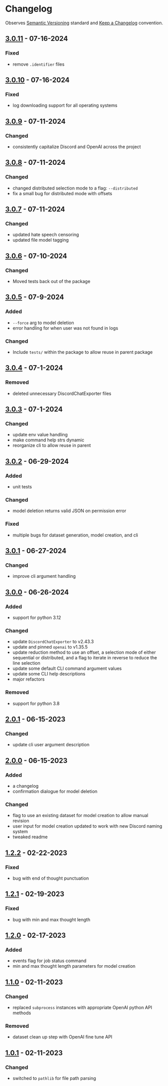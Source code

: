 # Changelog

Observes [Semantic Versioning](https://semver.org/spec/v2.0.0.html) standard and [Keep a Changelog](https://keepachangelog.com/en/1.0.0/) convention.

## [3.0.11] - 07-16-2024

### Fixed

- remove `.identifier` files

## [3.0.10] - 07-16-2024

### Fixed

- log downloading support for all operating systems

## [3.0.9] - 07-11-2024

### Changed

- consistently capitalize Discord and OpenAI across the project

## [3.0.8] - 07-11-2024

### Changed

- changed distributed selection mode to a flag: `--distributed`
- fix a small bug for distributed mode with offsets  

## [3.0.7] - 07-11-2024

### Changed

- updated hate speech censoring
- updated file model tagging

## [3.0.6] - 07-10-2024

### Changed

- Moved tests back out of the package

## [3.0.5] - 07-9-2024

### Added

- `--force` arg to model deletion
- error handling for when user was not found in logs

### Changed

- Include `tests/` within the package to allow reuse in parent package

## [3.0.4] - 07-1-2024

### Removed

- deleted unnecessary DiscordChatExporter files

## [3.0.3] - 07-1-2024

### Changed

- update env value handling
- make command help strs dynamic
- reorganize cli to allow reuse in parent

## [3.0.2] - 06-29-2024

### Added

- unit tests

### Changed

- model deletion returns valid JSON on permission error

### Fixed

- multiple bugs for dataset generation, model creation, and cli

## [3.0.1] - 06-27-2024

### Changed

- improve cli argument handling

## [3.0.0] - 06-26-2024

### Added

- support for python 3.12

### Changed

- update `DiscordChatExporter` to v2.43.3
- update and pinned `openai` to v1.35.5
- update reduction method to use an offset, a selection mode of either sequential or distributed, and a flag to iterate in reverse to reduce the line selection
- update some default CLI command argument values
- update some CLI help descriptions
- major refactors

### Removed

- support for python 3.8

## [2.0.1] - 06-15-2023

### Changed

- update cli user argument description 

## [2.0.0] - 06-15-2023

### Added

- a changelog
- confirmation dialogue for model deletion

### Changed

- flag to use an existing dataset for model creation to allow manual revision
- user input for model creation updated to work with new Discord naming system
- tweaked readme

## [1.2.2] - 02-22-2023

### Fixed

- bug with end of thought punctuation

## [1.2.1] - 02-19-2023

### Fixed

- bug with min and max thought length

## [1.2.0] - 02-17-2023

### Added

- events flag for job status command
- min and max thought length parameters for model creation

## [1.1.0] - 02-11-2023

### Changed

- replaced `subprocess` instances with appropriate OpenAI python API methods

### Removed

- dataset clean up step with OpenAI fine tune API

## [1.0.1] - 02-11-2023

### Changed

- switched to `pathlib` for file path parsing

[3.0.11]: https://github.com/A-Baji/discordAI-modelizer/compare/3.0.10...3.0.11
[3.0.10]: https://github.com/A-Baji/discordAI-modelizer/compare/3.0.9...3.0.10
[3.0.9]: https://github.com/A-Baji/discordAI-modelizer/compare/3.0.8...3.0.9
[3.0.8]: https://github.com/A-Baji/discordAI-modelizer/compare/3.0.7...3.0.8
[3.0.7]: https://github.com/A-Baji/discordAI-modelizer/compare/3.0.6...3.0.7
[3.0.6]: https://github.com/A-Baji/discordAI-modelizer/compare/3.0.5...3.0.6
[3.0.5]: https://github.com/A-Baji/discordAI-modelizer/compare/3.0.4...3.0.5
[3.0.4]: https://github.com/A-Baji/discordAI-modelizer/compare/3.0.3...3.0.4
[3.0.3]: https://github.com/A-Baji/discordAI-modelizer/compare/3.0.2...3.0.3
[3.0.2]: https://github.com/A-Baji/discordAI-modelizer/compare/3.0.1...3.0.2
[3.0.1]: https://github.com/A-Baji/discordAI-modelizer/compare/3.0.0...3.0.1
[3.0.0]: https://github.com/A-Baji/discordAI-modelizer/compare/2.0.1...3.0.0
[2.0.1]: https://github.com/A-Baji/discordAI-modelizer/compare/1.2.2...2.0.1
[2.0.0]: https://github.com/A-Baji/discordAI-modelizer/compare/1.2.2...2.0.0
[1.2.2]: https://github.com/A-Baji/discordAI-modelizer/compare/1.2.1...1.2.2
[1.2.1]: https://github.com/A-Baji/discordAI-modelizer/compare/1.2.0...1.2.1
[1.2.0]: https://github.com/A-Baji/discordAI-modelizer/compare/1.1.0...1.2.0
[1.1.0]: https://github.com/A-Baji/discordAI-modelizer/compare/1.0.1...1.1.0
[1.0.1]: https://github.com/A-Baji/discordAI-modelizer/compare/1.0.0...1.0.1